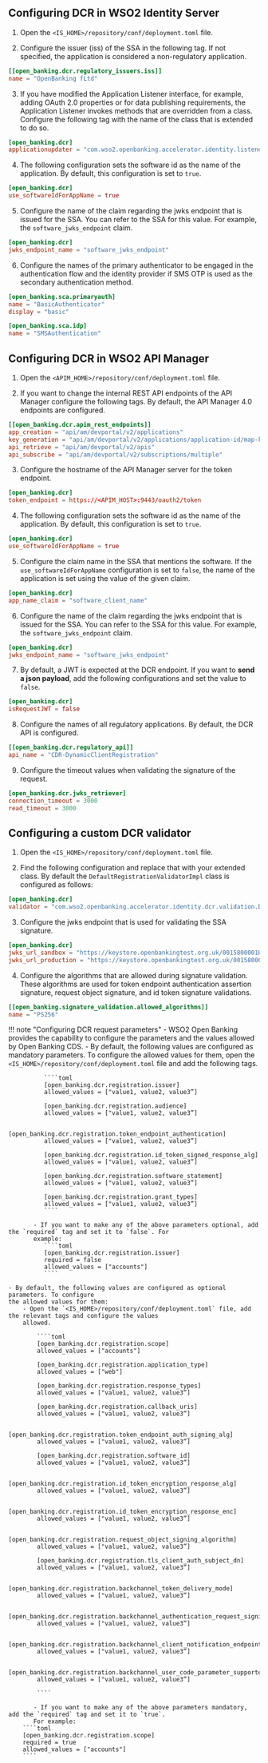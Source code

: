 ## Configuring DCR in WSO2 Identity Server

1. Open the `<IS_HOME>/repository/conf/deployment.toml` file.

2. Configure the issuer (iss) of the SSA in the following tag. If not specified, the application is considered 
a non-regulatory application.
``` toml
[[open_banking.dcr.regulatory_issuers.iss]]
name = "OpenBanking fLtd"
```

3. If you have modified the Application Listener interface, for example, adding OAuth 2.0 properties or for data 
publishing requirements, the Application Listener invokes methods that are overridden from a class. Configure the following 
tag with the name of the class that is extended to do so.
``` toml
[open_banking.dcr]
applicationupdater = "com.wso2.openbanking.accelerator.identity.listener.application.ApplicationUpdaterImpl"
```

4. The following configuration sets the software id as the name of the application. By default, this configuration is
set to `true`.
``` toml
[open_banking.dcr]
use_softwareIdForAppName = true
```

5. Configure the name of the claim regarding the jwks endpoint that is issued for the SSA. You can refer to the SSA for 
this value. For example, the `software_jwks_endpoint` claim.
``` toml
[open_banking.dcr] 
jwks_endpoint_name = "software_jwks_endpoint" 
```

6. Configure the names of the primary authenticator to be engaged in the authentication flow and the identity provider 
if SMS OTP is used as the secondary authentication method.
``` toml
[open_banking.sca.primaryauth]
name = "BasicAuthenticator"
display = "basic"

[open_banking.sca.idp]
name = "SMSAuthentication"
```

## Configuring DCR in WSO2 API Manager

1. Open the `<APIM_HOME>/repository/conf/deployment.toml` file.

2. If you want to change the internal REST API endpoints of the API Manager configure the following tags. By default, 
the API Manager 4.0 endpoints are configured.
``` toml
[[open_banking.dcr.apim_rest_endpoints]]
app_creation = "api/am/devportal/v2/applications"
key_generation = "api/am/devportal/v2/applications/application-id/map-keys"
api_retrieve = "api/am/devportal/v2/apis"
api_subscribe = "api/am/devportal/v2/subscriptions/multiple"
```

3. Configure the hostname of the API Manager server for the token endpoint.
``` toml
[open_banking.dcr]
token_endpoint = https://<APIM_HOST>:9443/oauth2/token
```   

4. The following configuration sets the software id as the name of the application. By default, this configuration is 
set to `true`.
```toml
[open_banking.dcr]
use_softwareIdForAppName = true
```

5. Configure the claim name in the SSA that mentions the software. If the `use_softwareIdForAppName` configuration is 
set to `false`, the name of the application is set using the value of the given claim.
```toml
[open_banking.dcr]
app_name_claim = "software_client_name"
```

6. Configure the name of the claim regarding the jwks endpoint that is issued for the SSA. You can refer to the SSA 
for this value. For example, the `software_jwks_endpoint` claim.
``` toml
[open_banking.dcr]
jwks_endpoint_name = "software_jwks_endpoint"
```

7. By default, a JWT is expected at the DCR endpoint. If you want to **send a json payload**, add the following 
configurations and set the value to `false`.
``` toml
[open_banking.dcr]
isRequestJWT = false
```

8. Configure the names of all regulatory applications. By default, the DCR API is configured.   
``` toml
[[open_banking.dcr.regulatory_api]]
api_name = "CDR-DynamicClientRegistration"
```

9. Configure the timeout values when validating the signature of the request.
``` toml
[open_banking.dcr.jwks_retriever]
connection_timeout = 3000
read_timeout = 3000
```

## Configuring a custom DCR validator

1. Open the `<IS_HOME>/repository/conf/deployment.toml` file.

2. Find the following configuration and replace that with your extended class. By default the 
`DefaultRegistrationValidatorImpl` class is configured as follows: 
````toml
[open_banking.dcr]
validator = "com.wso2.openbanking.accelerator.identity.dcr.validation.DefaultRegistrationValidatorImpl"
````
3. Configure the jwks endpoint that is used for validating the SSA signature. 
```toml
[open_banking.dcr]
jwks_url_sandbox = "https://keystore.openbankingtest.org.uk/0015800001HQQrZAAX/9b5usDpbNtmxDcTzs7GzKp.jwks"
jwks_url_production = "https://keystore.openbankingtest.org.uk/0015800001HQQrZAAX/9b5usDpbNtmxDcTzs7GzKp.jwks"
```       
4. Configure the algorithms that are allowed during signature validation. These algorithms are used for token endpoint 
authentication assertion signature, request object signature, and id token signature validations.
```toml
[[open_banking.signature_validation.allowed_algorithms]]
name = "PS256"
```

!!! note "Configuring DCR request parameters" 
    - WSO2 Open Banking provides the capability to configure the parameters and the values allowed by Open Banking CDS.
        - By default, the following values are configured as mandatory parameters. To configure 
        the allowed values for them, open the `<IS_HOME>/repository/conf/deployment.toml` file and add the following 
        tags.
            
              ````toml
              [open_banking.dcr.registration.issuer] 
              allowed_values = ["value1, value2, value3”]
               
              [open_banking.dcr.registration.audience] 
              allowed_values = ["value1, value2, value3”]
              
              [open_banking.dcr.registration.token_endpoint_authentication] 
              allowed_values = ["value1, value2, value3”]
              
              [open_banking.dcr.registration.id_token_signed_response_alg] 
              allowed_values = ["value1, value2, value3”]
              
              [open_banking.dcr.registration.software_statement] 
              allowed_values = ["value1, value2, value3”]
              
              [open_banking.dcr.registration.grant_types] 
              allowed_values = ["value1, value2, value3”]
              ````
      
           - If you want to make any of the above parameters optional, add the `required` tag and set it to `false`. For 
           example:
              ````toml
              [open_banking.dcr.registration.issuer]
              required = false
              allowed_values = ["accounts"]
              ````
              
    - By default, the following values are configured as optional parameters. To configure 
    the allowed values for them:
        - Open the `<IS_HOME>/repository/conf/deployment.toml` file, add the relevant tags and configure the values 
        allowed.
         
            ````toml
            [open_banking.dcr.registration.scope]
            allowed_values = ["accounts"]
            
            [open_banking.dcr.registration.application_type] 
            allowed_values = ["web"]
            
            [open_banking.dcr.registration.response_types]  
            allowed_values = ["value1, value2, value3”]
            
            [open_banking.dcr.registration.callback_uris]  
            allowed_values = ["value1, value2, value3”]
            
            [open_banking.dcr.registration.token_endpoint_auth_signing_alg] 
            allowed_values = ["value1, value2, value3”]
            
            [open_banking.dcr.registration.software_id] 
            allowed_values = ["value1, value2, value3”]
            
            [open_banking.dcr.registration.id_token_encryption_response_alg] 
            allowed_values = ["value1, value2, value3”]
            
            [open_banking.dcr.registration.id_token_encryption_response_enc] 
            allowed_values = ["value1, value2, value3”]
            
            [open_banking.dcr.registration.request_object_signing_algorithm] 
            allowed_values = ["value1, value2, value3”]
            
            [open_banking.dcr.registration.tls_client_auth_subject_dn] 
            allowed_values = ["value1, value2, value3”]
            
            [open_banking.dcr.registration.backchannel_token_delivery_mode] 
            allowed_values = ["value1, value2, value3”]
            
            [open_banking.dcr.registration.backchannel_authentication_request_signing_alg] 
            allowed_values = ["value1, value2, value3”]
            
            [open_banking.dcr.registration.backchannel_client_notification_endpoint] 
            allowed_values = ["value1, value2, value3”]
            
            [open_banking.dcr.registration.backchannel_user_code_parameter_supported] 
            allowed_values = ["value1, value2, value3”]
     
            ```` 
        
           - If you want to make any of the above parameters mandatory, add the `required` tag and set it to `true`. 
           For example:
        ````toml
        [open_banking.dcr.registration.scope]
        required = true
        allowed_values = ["accounts"]
        ````